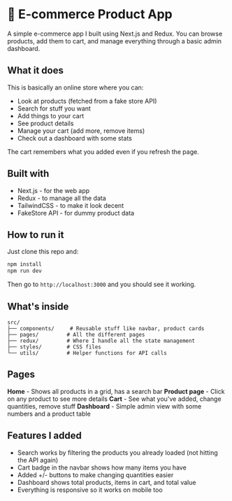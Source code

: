 # 🛒 E-commerce Product App

A simple e-commerce app I built using Next.js and Redux. You can browse products, add them to cart, and manage everything through a basic admin dashboard.

## What it does

This is basically an online store where you can:
- Look at products (fetched from a fake store API)
- Search for stuff you want
- Add things to your cart
- See product details
- Manage your cart (add more, remove items)
- Check out a dashboard with some stats

The cart remembers what you added even if you refresh the page.

## Built with

- Next.js - for the web app
- Redux - to manage all the data
- TailwindCSS - to make it look decent
- FakeStore API - for dummy product data

## How to run it

Just clone this repo and:

```bash
npm install
npm run dev
```

Then go to `http://localhost:3000` and you should see it working.

## What's inside

```
src/
├── components/     # Reusable stuff like navbar, product cards
├── pages/         # All the different pages
├── redux/         # Where I handle all the state management
├── styles/        # CSS files
└── utils/         # Helper functions for API calls
```

## Pages

**Home** - Shows all products in a grid, has a search bar
**Product page** - Click on any product to see more details
**Cart** - See what you've added, change quantities, remove stuff
**Dashboard** - Simple admin view with some numbers and a product table

## Features I added

- Search works by filtering the products you already loaded (not hitting the API again)
- Cart badge in the navbar shows how many items you have
- Added +/- buttons to make changing quantities easier
- Dashboard shows total products, items in cart, and total value
- Everything is responsive so it works on mobile too





